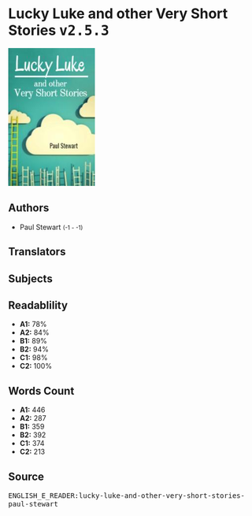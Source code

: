 # Lucky Luke and other Very Short Stories <kbd>v2.5.3</kbd>

![](./cover.medium.jpg "")

## Authors


 - Paul Stewart <small>(-1 - -1)</small>

## Translators



## Subjects



## Readablility


 - **A1:** 78%
 - **A2:** 84%
 - **B1:** 89%
 - **B2:** 94%
 - **C1:** 98%
 - **C2:** 100%

## Words Count


 - **A1:** 446
 - **A2:** 287
 - **B1:** 359
 - **B2:** 392
 - **C1:** 374
 - **C2:** 213

## Source


<kbd>ENGLISH_E_READER:lucky-luke-and-other-very-short-stories-paul-stewart</kbd>
